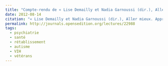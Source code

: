 ```yaml
---
title: "Compte-rendu de « Lise Demailly et Nadia Garnoussi (dir.), Aller mieux. Approches sociologiques »"
date: 2012-08-14
citation: "« Lise Demailly et Nadia Garnoussi (dir.), Aller mieux. Approches sociologiques », Lectures (En ligne), Les comptes rendus, juin 2017, mis en ligne le 12 juin 2017, consulté le 26 février 2018". 
permalink: http://journals.opensedition.org/lectures/22988
tags:
  - psychiatrie
  - santé
  - rétablissement
  - autisme
  - VIH
  - vétérans
---
```

